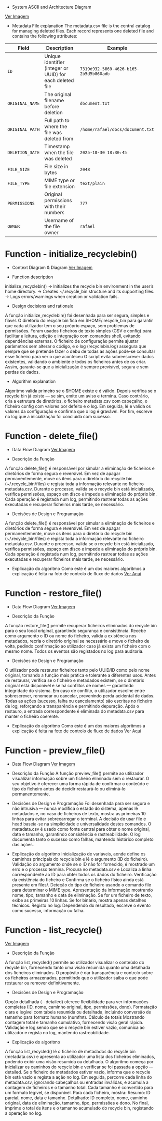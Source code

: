 
- System ASCII and Architecture Diagram

[Ver Imagem](./screenshots/Architecture.jpg)

- Metadata File explanation
The metadata.csv file is the central catalog for managing deleted files.
Each record represents one deleted file and contains the following attributes:

| **Field**       | **Description**                                           | **Example**                      |
| --------------- | --------------------------------------------------------- | -------------------------------- |
| `ID`            | Unique identifier (integer or UUID) for each deleted file | `7319d932-5860-4626-b165-2b5d5b860adb`                            |
| `ORIGINAL_NAME` | The original filename before deletion                     | `document.txt`                   |
| `ORIGINAL_PATH` | Full path to where the file was deleted from              | `/home/rafael/docs/document.txt` |
| `DELETION_DATE` | Timestamp when the file was deleted                       | `2025-10-30 18:30:45`            |
| `FILE_SIZE`     | File size in bytes                                        | `2048`                           |
| `FILE_TYPE`     | MIME type or file extension                               | `text/plain`                     |
| `PERMISSIONS`   | Original permissions with their numbers                   | `777`                      |
| `OWNER`         | Username of the file owner                                | `rafael`                         |


# Function - initialize_recyclebin()

- Context Diagram & Diagram
[Ver Imagem](./screenshots/Initialize_recycle.jpg)


- Function description

initialize_recyclebin() -> Initializes the recycle bin environment in the user’s home directory.
                        -> Creates ~/.recycle_bin structure and its supporting files.
                        -> Logs errors/warnings when creation or validation fails.


- Design decisions and rationale

A função initialize_recyclebin() foi desenhada para ser segura, simples e fiável.
O diretório do recycle bin fica em $HOME/.recycle_bin para garantir que cada utilizador tem o seu próprio espaço, sem problemas de permissões. Foram usados ficheiros de texto simples (CSV e config) para facilitar a leitura, edição e integração com comandos shell, evitando dependências externas.
O ficheiro de configuração permite ajustar parâmetros sem alterar o código, e o log (recyclebin.log) assegura que sempre que se pretende fazer o debu de todas as ações pode-se consultar esse ficheiro para ver o que aconteceu
O script evita sobreescrever dados existentes, validando o ambiente e todos os ficheiros antes de os criar. Assim, garante-se que a inicialização é sempre previsível, segura e sem perdas de dados.

- Algorithm explanation

Algoritmo valida primeiro se o $HOME existe e é válido.
Depois verifica se o recycle bin já existe — se sim, emite um aviso e termina. Caso contrário, cria a estrutura de diretórios, o ficheiro metadata.csv com cabeçalho, o ficheiro config com valores por defeito e o log.
Em seguida, lê e valida os valores da configuração e confirma que o log é gravável. Por fim, escreve no log que a inicialização foi concluída com sucesso.


# Function - delete_file()

- Data Flow Diagram
[Ver Imagem](./screenshots/delete_file.jpg)

- Descrição da Função

A função delete_file() é responsável por simular a eliminação de ficheiros e diretórios de forma segura e reversível.
Em vez de apagar permanentemente, move os itens para o diretório do recycle bin (~/.recycle_bin/files) e regista toda a informação relevante no ficheiro metadata.csv.
Durante o processo, valida se o recycle bin está inicializado, verifica permissões, espaço em disco e impede a eliminação do próprio bin.
Cada operação é registada num log, permitindo rastrear todas as ações executadas e recuperar ficheiros mais tarde, se necessário.

- Decisões de Design e Programação

A função delete_file() é responsável por simular a eliminação de ficheiros e diretórios de forma segura e reversível.
Em vez de apagar permanentemente, move os itens para o diretório do recycle bin (~/.recycle_bin/files) e regista toda a informação relevante no ficheiro metadata.csv.
Durante o processo, valida se o recycle bin está inicializado, verifica permissões, espaço em disco e impede a eliminação do próprio bin.
Cada operação é registada num log, permitindo rastrear todas as ações executadas e recuperar ficheiros mais tarde, se necessário.

- Explicação do algoritmo
Como este é um dos maiores algoritmos a explicação é feita na foto de controlo de fluxo de dados [Ver Aqui](./screenshots/)

# Function - restore_file()

- Data Flow Diagram
[Ver Imagem](./screenshots/restoreFile.jpg)

- Descrição da Função

A função restore_file() permite recuperar ficheiros eliminados do recycle bin para o seu local original, garantindo segurança e consistência.
Recebe como argumento o ID ou nome do ficheiro, valida a existência nos metadados, recria o diretório original se necessário e move o ficheiro de volta, pedindo confirmação ao utilizador caso já exista um ficheiro com o mesmo nome.
Todos os eventos são registados no log para auditoria.

- Decisões de Design e Programação

O utilizador pode restaurar ficheiros tanto pelo UUID/ID como pelo nome original, tornando a função mais prática e tolerante a diferentes usos.
Antes de restaurar, verifica se o ficheiro e metadados existem, se o diretório original está disponível e se há conflitos de nomes — garantindo integridade do sistema.
Em caso de conflito, o utilizador escolhe entre sobrescrever, renomear ou cancelar, prevenindo perda acidental de dados.
Todas as ações (sucesso, falha ou cancelamento) são escritas no ficheiro de log, reforçando a transparência e permitindo depuração.
Após o restauro, a entrada correspondente é eliminada do metadata.csv para manter o ficheiro coerente.

- Explicação  do algoritmo
Como este é um dos maiores algoritmos a explicação é feita na foto de controlo de fluxo de dados [Ver Aqui](./screenshots/)

# Function - preview_file()

- Data Flow Diagram
[Ver Imagem](./screenshots/previewFile.jpg)

- Descrição da Função
A função preview_file() permite ao utilizador visualizar informação sobre um ficheiro eliminado sem o restaurar. O seu objetivo é oferecer uma forma rápida de confirmar o conteúdo e tipo do ficheiro antes de decidir restaurá-lo ou eliminá-lo permanentemente.

- Decisões de Design e Programação
Foi desenhada para ser segura e não intrusiva — nunca modifica o estado do sistema, apenas lê metadados e, no caso de ficheiros de texto, mostra as primeiras 10 linhas para evitar sobrecarregar o terminal.
A decisão de usar file e head baseia-se na simplicidade e universalidade destes comandos.
O metadata.csv é usado como fonte central para obter o nome original, data e tamanho, garantindo consistência e rastreabilidade.
O log documenta tanto o sucesso como falhas, mantendo histórico completo das ações.

- Explicação  do algoritmo
Inicialização de variáveis, aonde define os caminhos principais do recycle bin e lê o argumento (ID do ficheiro).
Validação do argumento onde se o ID não for fornecido, é mostrado um erro e o processo termina.
Procura no metadata.csv e Localiza a linha correspondente ao ID para obter todos os dados do ficheiro.
Verificação da existência do ficheiro e Confirma se o ficheiro físico ainda está presente em files/.
Deteção do tipo de ficheiro usando o comando file para determinar o MIME type.
Apresentação da informação mostrando nome, tipo, tamanho e data de eliminação.
Se for um ficheiro de texto, exibe as primeiras 10 linhas.
Se for binário, mostra apenas detalhes técnicos.
Registo no log: Dependendo do resultado, escreve o evento como sucesso, informação ou falha.


# Function - list_recycle()
[Ver Imagem](./screenshots/list_file.jpg)

- Descrição da Função

A função list_recycled() permite ao utilizador visualizar o conteúdo do recycle bin, fornecendo tanto uma visão resumida quanto uma detalhada dos ficheiros eliminados.
O propósito é dar transparência e controlo sobre os ficheiros armazenados, permitindo que o utilizador saiba o que pode restaurar ou remover definitivamente.

- Decisões de Design e Programação

Opção detalhada (--detailed) oferece flexibilidade para ver informações completas (ID, nome, caminho original, tipo, permissões, dono).
Formatação clara e legível com tabela resumida ou detalhada, incluindo conversão de tamanho para formato humano (numfmt).
Cálculo de totais Mostrando contagem total e tamanho cumulativo, fornecendo visão geral rápida.
Validação e log,sendo que se o recycle bin estiver vazio, comunica ao utilizador e regista no log, mantendo rastreabilidade.

- Explicação  do algoritmo

A função list_recycled() lê o ficheiro de metadados do recycle bin (metadata.csv) e apresenta ao utilizador uma lista dos ficheiros eliminados, podendo exibir uma visão resumida ou detalhada.
O algoritmo começa por inicializar os caminhos do recycle bin e verificar se foi passada a opção --detailed. Se o ficheiro de metadados estiver vazio, informa que o recycle bin está vazio e regista a ação no log.
Em seguida, percorre cada linha do metadata.csv, ignorando cabeçalhos ou entradas inválidas, e acumula a contagem de ficheiros e o tamanho total. Cada tamanho é convertido para um formato legível, se disponível.
Para cada ficheiro, mostra:
Resumo: ID parcial, nome, data e tamanho.
Detalhado: ID completo, nome, caminho original, data de eliminação, tamanho, tipo, permissões e dono.
No final, imprime o total de itens e o tamanho acumulado do recycle bin, registando a operação no log.
